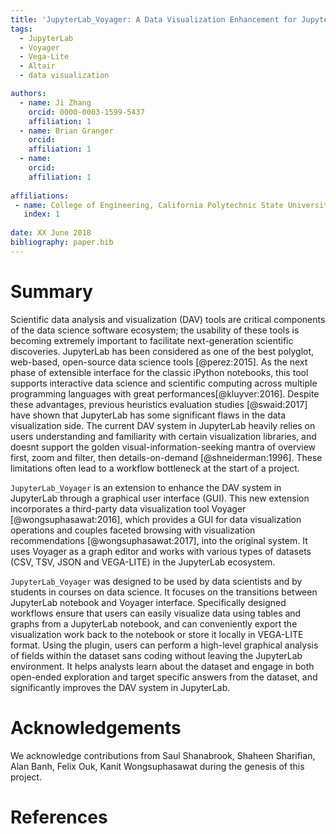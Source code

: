 ```yaml
---
title: 'JupyterLab_Voyager: A Data Visualization Enhancement for Jupyterlab'  
tags:
  - JupyterLab
  - Voyager
  - Vega-Lite
  - Altair
  - data visualization   

authors:
  - name: Ji Zhang  
    orcid: 0000-0003-1599-5437  
    affiliation: 1  
  - name: Brian Granger  
    orcid:   
    affiliation: 1  
  - name:   
    orcid:   
    affiliation: 1  
    
affiliations:
 - name: College of Engineering, California Polytechnic State University  
   index: 1  
   
date: XX June 2018  
bibliography: paper.bib
---
```


# Summary

Scientific data analysis and visualization (DAV) tools are critical components of the data science software ecosystem; the usability of these tools is becoming extremely important to facilitate next-generation scientific discoveries. JupyterLab has been considered as one of the best polyglot, web-based, open-source data science tools [@perez:2015]. As the next phase of extensible interface for the classic iPython notebooks, this tool supports interactive data science and scientific computing across multiple programming languages with great performances[@kluyver:2016]. Despite these advantages, previous heuristics evaluation studies [@swaid:2017] have shown that JupyterLab has some significant flaws in the data visualization side. The current DAV system in JupyterLab heavily relies on users understanding and familiarity with certain visualization libraries, and doesnt support the golden visual-information-seeking mantra of overview first, zoom and filter, then details-on-demand [@shneiderman:1996]. These limitations often lead to a workflow bottleneck at the start of a project.

``JupyterLab_Voyager`` is an extension to enhance the DAV system in JupyterLab through a graphical user interface (GUI). This new extension incorporates a third-party data visualization tool Voyager [@wongsuphasawat:2016], which provides a GUI for data visualization operations and couples faceted browsing with visualization recommendations [@wongsuphasawat:2017], into the original system. It uses Voyager as a graph editor and works with various types of datasets (CSV, TSV, JSON and VEGA-LITE) in the JupyterLab ecosystem. 

``JupyterLab_Voyager`` was designed to be used by data scientists and by students in courses on data science. It focuses on the transitions between JupyterLab notebook and Voyager interface. Specifically designed workflows ensure that users can easily visualize data using tables and graphs from a JupyterLab notebook, and can conveniently export the visualization work back to the notebook or store it locally in VEGA-LITE format.  Using the plugin, users can perform a high-level graphical analysis of fields within the dataset sans coding without leaving the JupyterLab environment. It helps analysts learn about the dataset and engage in both open-ended exploration and target specific answers from the dataset, and significantly improves the DAV system in JupyterLab.

# Acknowledgements

We acknowledge contributions from Saul Shanabrook, Shaheen Sharifian, Alan Banh, Felix Ouk, Kanit Wongsuphasawat during the genesis of this project.

# References